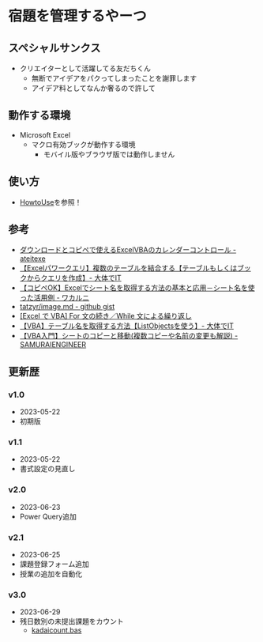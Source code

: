 # 宿題を管理するやーつ

## スペシャルサンクス
* クリエイターとして活躍してる友だちくん
  * 無断でアイデアをパクってしまったことを謝罪します
  * アイデア料としてなんか奢るので許して
## 動作する環境
* Microsoft Excel
  * マクロ有効ブックが動作する環境
    * モバイル版やブラウザ版では動作しません

## 使い方
* [HowtoUse](/HowtoUse/)を参照！

## 参考
* [ダウンロードとコピペで使えるExcelVBAのカレンダーコントロール - ateitexe](https://ateitexe.com/excel-vba-calendar-control2/)
* [【Excelパワークエリ】複数のテーブルを結合する【テーブルもしくはブックからクエリを作成】- 大体でIT](https://daitaideit.com/excel-powerquery-join-multi-table/)
* [【コピペOK】Excelでシート名を取得する方法の基本と応用－シート名を使った活用例 - ワカルニ](https://briarpatch.co.jp/wakaruni/excel-sheetname-acquisition/)
* [tatzyr/image.md - github gist](https://gist.github.com/Tatzyr/3847141)
* [[Excel で VBA] For 文の続き／While 文による繰り返し](https://brain.cc.kogakuin.ac.jp/~kanamaru/lecture/vba2013/04-for02.html)
* [【VBA】テーブル名を取得する方法【ListObjectsを使う】- 大体でIT](https://daitaideit.com/vba-table-get-table-name/#mokuzi1-2)
* [【VBA入門】シートのコピーと移動(複数コピーや名前の変更も解説) - SAMURAIENGINEER](https://www.sejuku.net/blog/29120)
  
## 更新歴
### v1.0
* 2023-05-22
* 初期版
### v1.1
* 2023-05-22
* 書式設定の見直し
### v2.0
* 2023-06-23
* Power Query追加
### v2.1
* 2023-06-25
* 課題登録フォーム追加
* 授業の追加を自動化
### v3.0
* 2023-06-29
* 残日数別の未提出課題をカウント
  * [kadaicount.bas](bas/Kadaicount.bas) 
